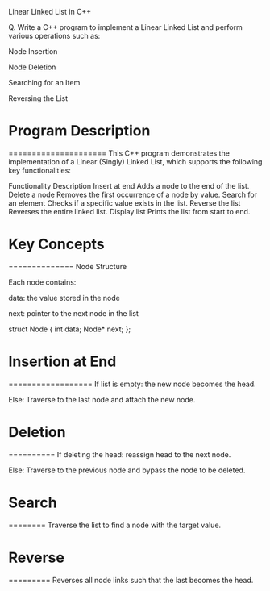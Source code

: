 Linear Linked List in C++

Q. Write a C++ program to implement a Linear Linked List and perform various operations such as:

Node Insertion

Node Deletion

Searching for an Item

Reversing the List



# Program Description
=====================
This C++ program demonstrates the implementation of a Linear (Singly) Linked List, which supports the following key functionalities:

Functionality	Description
Insert at end	Adds a node to the end of the list.
Delete a node	Removes the first occurrence of a node by value.
Search for an element	Checks if a specific value exists in the list.
Reverse the list	Reverses the entire linked list.
Display list	Prints the list from start to end.



# Key Concepts
==============
Node Structure

Each node contains:

data: the value stored in the node

next: pointer to the next node in the list

struct Node {
    int data;
    Node* next;
};



# Insertion at End
==================
If list is empty: the new node becomes the head.

Else: Traverse to the last node and attach the new node.



# Deletion
==========
If deleting the head: reassign head to the next node.

Else: Traverse to the previous node and bypass the node to be deleted.



# Search
========
Traverse the list to find a node with the target value.



# Reverse
=========
Reverses all node links such that the last becomes the head.
